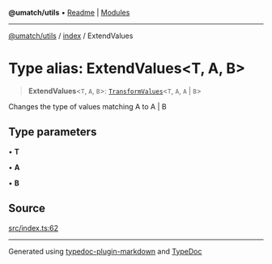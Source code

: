 **@umatch/utils** • [Readme](../../index.md) \| [Modules](../../modules.md)

***

[@umatch/utils](../../modules.md) / [index](../index.md) / ExtendValues

# Type alias: ExtendValues\<T, A, B\>

> **ExtendValues**\<`T`, `A`, `B`\>: [`TransformValues`](TransformValues.md)\<`T`, `A`, `A` \| `B`\>

Changes the type of values matching A to A | B

## Type parameters

• **T**

• **A**

• **B**

## Source

[src/index.ts:62](https://github.com/umatch-oficial/utils/blob/6b2757d/src/index.ts#L62)

***

Generated using [typedoc-plugin-markdown](https://www.npmjs.com/package/typedoc-plugin-markdown) and [TypeDoc](https://typedoc.org/)
